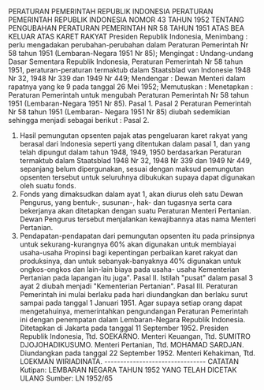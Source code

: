  PERATURAN PEMERINTAH REPUBLIK INDONESIA PERATURAN PEMERINTAH REPUBLIK INDONESIA NOMOR 43 TAHUN 1952 TENTANG PENGUBAHAN PERATURAN PEMERINTAH NR 58 TAHUN 1951 ATAS BEA KELUAR ATAS KARET RAKYAT Presiden Republik Indonesia,
Menimbang :
 perlu mengadakan perubahan-perubahan dalam Peraturan Pemerintah Nr 58 tahun 1951 (Lembaran-Negara 1951 Nr 85);
Mengingat :
 Undang-undang Dasar Sementara Republik Indonesia, Peraturan Pemerintah Nr 58 tahun 1951, peraturan-peraturan termaktub dalam Staatsblad van Indonesie 1948 Nr 32, 1948 Nr 339 dan 1949 Nr 449; Mendengar : Dewan Menteri dalam rapatnya yang ke 9 pada tanggal 26 Mei 1952; Memutuskan : Menetapkan : Peraturan Pemerintah untuk mengubah Peraturan Pemerintah Nr 58 tahun 1951 (Lembaran-Negara 1951 Nr 85). Pasal 1. Pasal 2 Peraturan Pemerintah Nr 58 tahun 1951 (Lembaran- Negara 1951 Nr 85) diubah sedemikian sehingga menjadi sebagai berikut : Pasal 2.
1. Hasil pemungutan opsenten pajak atas pengeluaran karet rakyat yang berasal dari Indonesia seperti yang ditentukan dalam pasal 1, dan yang telah dipungut dalam tahun 1948, 1949, 1950 berdasarkan Peraturan termaktub dalam Staatsblad 1948 Nr 32, 1948 Nr 339 dan 1949 Nr 449, sepanjang belum dipergunakan, sesuai dengan maksud pemungutan opsenten tersebut untuk seluruhnya dibukukan supaya dapat digunakan oleh suatu fonds.
2. Fonds yang dimaksudkan dalam ayat 1, akan diurus oleh satu Dewan Pengurus, yang bentuk-, susunan-, hak- dan tugasnya serta cara bekerjanya akan ditetapkan dengan suatu Peraturan Menteri Pertanian. Dewan Pengurus tersebut menjalankan kewajibannya atas nama Menteri Pertanian.
3. Pendapatan-pendapatan dari pemungutan opsenten itu pada prinsipnya untuk sekurang-kurangnya 60% akan digunakan untuk membiayai usaha-usaha Propinsi bagi kepentingan perbaikan karet rakyat dan produksinya, dan untuk sebanyak-banyaknya 40% digunakan untuk ongkos-ongkos dan lain-lain biaya pada usaha- usaha Kementerian Pertanian pada lapangan itu juga". Pasal II. Istilah "pusat" dalam pasal 3 ayat 2 diubah menjadi "Kementerian Pertanian". Pasal III. Peraturan Pemerintah ini mulai berlaku pada hari diundangkan dan berlaku surut sampai pada tanggal 1 Januari 1951. Agar supaya setiap orang dapat mengetahuinya, memerintahkan pengundangan Peraturan Pemerintah ini dengan penempatan dalam Lembaran-Negara Republik Indonesia. Ditetapkan di Jakarta pada tanggal 11 September 1952. Presiden Republik Indonesia, Ttd. SOEKARNO. Menteri Keuangan, Ttd. SUMITRO DJOJOHADIKUSUMO. Menteri Pertanian, Ttd. MOHAMAD SARDJAN. Diundangkan pada tanggal 22 September 1952. Menteri Kehakiman, Ttd. LOEKMAN WIRIADINATA. -------------------------------- CATATAN Kutipan: LEMBARAN NEGARA TAHUN 1952 YANG TELAH DICETAK ULANG Sumber: LN 1952/65
